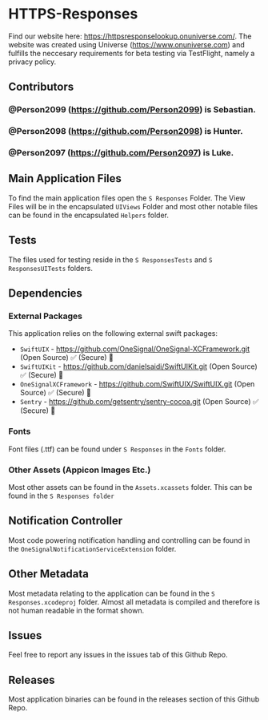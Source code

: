 # HTTPS-Responses
Find our website here: https://httpsresponselookup.onuniverse.com/. The website was created using Universe (https://www.onuniverse.com) and fulfills the neccesary requirements for beta testing via TestFlight, namely a privacy policy.

## Contributors
### @Person2099 (https://github.com/Person2099) is Sebastian.
### @Person2098 (https://github.com/Person2098) is Hunter.
### @Person2097 (https://github.com/Person2097) is Luke.

## Main Application Files
To find the main application files open the `S Responses` Folder.
The View Files will be in the encapsulated `UIViews` Folder and most other notable files can be found in the encapsulated `Helpers` folder.

## Tests
The files used for testing reside in the `S ResponsesTests` and `S ResponsesUITests` folders.

## Dependencies
### External Packages
This application relies on the following external swift packages:
- `SwiftUIX` - https://github.com/OneSignal/OneSignal-XCFramework.git (Open Source) ✅ (Secure) 🔐
- `SwiftUIKit` - https://github.com/danielsaidi/SwiftUIKit.git (Open Source) ✅ (Secure) 🔐
- `OneSignalXCFramework` - https://github.com/SwiftUIX/SwiftUIX.git (Open Source) ✅ (Secure) 🔐
- `Sentry` - https://github.com/getsentry/sentry-cocoa.git (Open Source) ✅ (Secure) 🔐

### Fonts
Font files (.ttf) can be found under `S Responses` in the `Fonts` folder.

### Other Assets (Appicon Images Etc.)
Most other assets can be found in the `Assets.xcassets` folder.
This can be found in the `S Responses folder`

## Notification Controller
Most code powering notification handling and controlling can be found in the `OneSignalNotificationServiceExtension` folder.

## Other Metadata
Most metadata relating to the application can be found in the `S Responses.xcodeproj` folder. Almost all metadata is compiled and therefore is not human readable in the format shown.

## Issues
Feel free to report any issues in the issues tab of this Github Repo.

## Releases
Most application binaries can be found in the releases section of this Github Repo.

